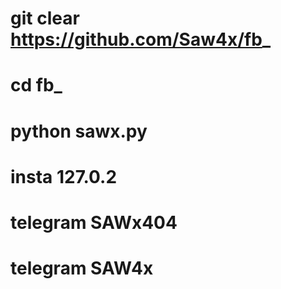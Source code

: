 
# git clear https://github.com/Saw4x/fb_
# cd fb_
# python sawx.py

# insta 127.0.2
# telegram SAWx404
# telegram SAW4x
